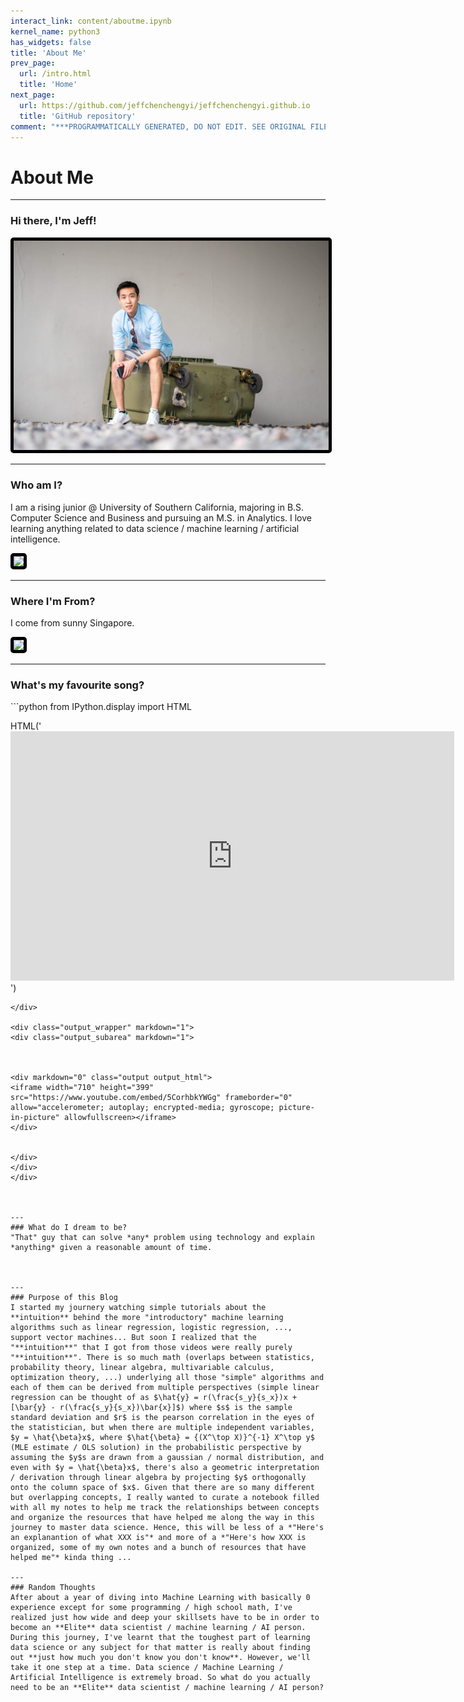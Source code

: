 ```yaml
---
interact_link: content/aboutme.ipynb
kernel_name: python3
has_widgets: false
title: 'About Me'
prev_page:
  url: /intro.html
  title: 'Home'
next_page:
  url: https://github.com/jeffchenchengyi/jeffchenchengyi.github.io
  title: 'GitHub repository'
comment: "***PROGRAMMATICALLY GENERATED, DO NOT EDIT. SEE ORIGINAL FILES IN /content***"
---
```



# About Me





---
### Hi there, I'm Jeff!

<img src='./images/header.jpg' style='border: 5px solid black; border-radius: 5px;' />



---
### Who am I?

I am a rising junior @ University of Southern California, majoring in B.S. Computer Science and Business and pursuing an M.S. in Analytics. I love learning anything related to data science / machine learning / artificial intelligence.

<img src='https://16mhpx3atvadrnpip2kwi9or-wpengine.netdna-ssl.com/wp-content/uploads/2017/08/USC-Viterbi-School-of-Engineering.png' style='border: 5px solid black; border-radius: 5px;' />



---
### Where I'm From?
I come from sunny Singapore.

<img src='https://media.giphy.com/media/AyIYq8NfX07sc/giphy.gif' style='border: 5px solid black; border-radius: 5px;' />



---
### What's my favourite song?



<div markdown="1" class="cell code_cell">
<div class="input_area" markdown="1">
```python
from IPython.display import HTML

HTML('<iframe width="710" height="399" src="https://www.youtube.com/embed/5CorhbkYWGg" frameborder="0" allow="accelerometer; autoplay; encrypted-media; gyroscope; picture-in-picture" allowfullscreen></iframe>')

```
</div>

<div class="output_wrapper" markdown="1">
<div class="output_subarea" markdown="1">



<div markdown="0" class="output output_html">
<iframe width="710" height="399" src="https://www.youtube.com/embed/5CorhbkYWGg" frameborder="0" allow="accelerometer; autoplay; encrypted-media; gyroscope; picture-in-picture" allowfullscreen></iframe>
</div>


</div>
</div>
</div>



---
### What do I dream to be?
"That" guy that can solve *any* problem using technology and explain *anything* given a reasonable amount of time.



---
### Purpose of this Blog
I started my journery watching simple tutorials about the **intuition** behind the more "introductory" machine learning algorithms such as linear regression, logistic regression, ..., support vector machines... But soon I realized that the "**intuition**" that I got from those videos were really purely "**intuition**". There is so much math (overlaps between statistics, probability theory, linear algebra, multivariable calculus, optimization theory, ...) underlying all those "simple" algorithms and each of them can be derived from multiple perspectives (simple linear regression can be thought of as $\hat{y} = r(\frac{s_y}{s_x})x + [\bar{y} - r(\frac{s_y}{s_x})\bar{x}]$) where $s$ is the sample standard deviation and $r$ is the pearson correlation in the eyes of the statistician, but when there are multiple independent variables, $y = \hat{\beta}x$, where $\hat{\beta} = {(X^\top X)}^{-1} X^\top y$ (MLE estimate / OLS solution) in the probabilistic perspective by assuming the $y$s are drawn from a gaussian / normal distribution, and even with $y = \hat{\beta}x$, there's also a geometric interpretation / derivation through linear algebra by projecting $y$ orthogonally onto the column space of $x$. Given that there are so many different but overlapping concepts, I really wanted to curate a notebook filled with all my notes to help me track the relationships between concepts and organize the resources that have helped me along the way in this journey to master data science. Hence, this will be less of a *"Here's an explanantion of what XXX is"* and more of a *"Here's how XXX is organized, some of my own notes and a bunch of resources that have helped me"* kinda thing ...

---
### Random Thoughts
After about a year of diving into Machine Learning with basically 0 experience except for some programming / high school math, I've realized just how wide and deep your skillsets have to be in order to become an **Elite** data scientist / machine learning / AI person. During this journey, I've learnt that the toughest part of learning data science or any subject for that matter is really about finding out **just how much you don't know you don't know**. However, we'll take it one step at a time. Data science / Machine Learning / Artificial Intelligence is extremely broad. So what do you actually need to be an **Elite** data scientist / machine learning / AI person?

